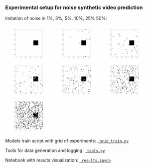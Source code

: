 ### Experimental setup for noise synthetic video prediction

Imitation of noise in 1%, 3%, 5%, 10%, 25% 50%:

<p float="left">
<img src="noise_examples/noise_0.gif" style="width:150px;">
<img src="noise_examples/noise_1.gif" style="width:150px;">
<img src="noise_examples/noise_3.gif" style="width:150px;">
<img src="noise_examples/noise_5.gif" style="width:150px;">
<img src="noise_examples/noise_10.gif" style="width:150px;">
<img src="noise_examples/noise_25.gif" style="width:150px;">
<img src="noise_examples/noise_50.gif" style="width:150px;">
</p>

Models train script with grid of experiments: [``` grid_train.py```](grid_train.py)

Tools for data generation and logging: [``` tools.py```](tools.py)

Notebook with results visualization: [``` results.ipynb```](results.ipynb)